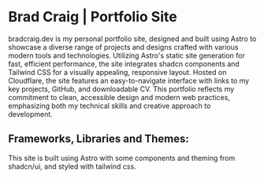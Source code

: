 # Brad Craig | Portfolio Site

bradcraig.dev is my personal portfolio site, designed and built using Astro to showcase a diverse range of projects and designs crafted with various modern tools and technologies. Utilizing Astro's static site generation for fast, efficient performance, the site integrates shadcn components and Tailwind CSS for a visually appealing, responsive layout. Hosted on Cloudflare, the site features an easy-to-navigate interface with links to my key projects, GitHub, and downloadable CV. This portfolio reflects my commitment to clean, accessible design and modern web practices, emphasizing both my technical skills and creative approach to development.

## Frameworks, Libraries and Themes:

This site is built using Astro with some components and theming from shadcn/ui, and styled with tailwind css.




